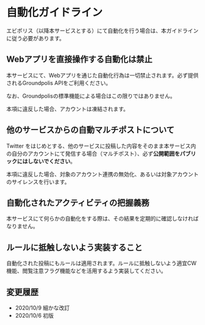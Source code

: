 # 自動化ガイドライン

エビポリス（以降本サービスとする）にて自動化を行う場合は、本ガイドラインに従う必要があります。

## Webアプリを直接操作する自動化は禁止

本サービスにて、Webアプリを通じた自動化行為は一切禁止されます。必ず提供されるGroundpolis APIをご利用ください。

なお、Groundpolisの標準機能による場合はこの限りではありません。

本項に違反した場合、アカウントは凍結されます。

## 他のサービスからの自動マルチポストについて

Twitter をはじめとする、他のサービスに投稿した内容をそのまま本サービス内の自分のアカウントにて発信する場合（マルチポスト）、必ず**公開範囲をパブリックにはしないでください**。

本項に違反した場合、対象のアカウント連携の無効化、あるいは対象アカウントのサイレンスを行います。

## 自動化されたアクティビティの把握義務

本サービスにて何らかの自動化をする際は、その結果を定期的に確認しなければなりません。

## ルールに抵触しないよう実装すること

自動化された投稿にもルールは適用されます。ルールに抵触しないよう適宜CW機能、閲覧注意フラグ機能などを活用するよう実装してください。

## 変更履歴

- 2020/10/9 細かな改訂
- 2020/10/6 初版
